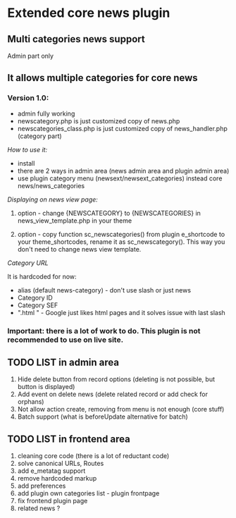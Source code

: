 # Extended core news plugin

## Multi categories news support

Admin part only 

## It allows multiple categories for core news 


### Version 1.0:

- admin fully working
- newscategory.php is just customized copy of news.php 
- newscategories_class.php is just customized copy of news_handler.php  (category part) 


*How to use it:*

- install 
- there are 2 ways in admin area (news admin area and plugin admin area)
- use plugin category menu (newsext/newsext_categories) instead core news/news_categories

*Displaying on news view page:*

1. option -  change {NEWSCATEGORY} to {NEWSCATEGORIES} in news_view_template.php in your theme

2. option - copy function sc_newscategories() from plugin e_shortcode to your theme_shortcodes, rename it as sc_newscategory().  This way you don't need to change news view template. 

*Category URL*

It is hardcoded for now:
- alias (default news-category) - don't use slash or just news 
- Category ID
- Category SEF
- ".html " - Google just likes html pages and it solves issue with last slash 


### Important:  there is a lot of work to do.  This plugin is not recommended to use on live site. 


## TODO LIST in admin area

1. Hide delete button from record options (deleting is not possible, but button is displayed)
2. Add event on delete news (delete related record or add check for orphans)
3. Not allow action create, removing from menu is not enough (core stuff)
4. Batch support (what is beforeUpdate alternative for batch) 


## TODO LIST in frontend area

1. cleaning core code (there is a lot of reductant code)
2. solve canonical URLs, Routes
3. add e_metatag support
4. remove hardcoded markup 
5. add preferences 
6. add plugin own categories list - plugin frontpage 
7. fix frontend plugin page
8. related news ? 




